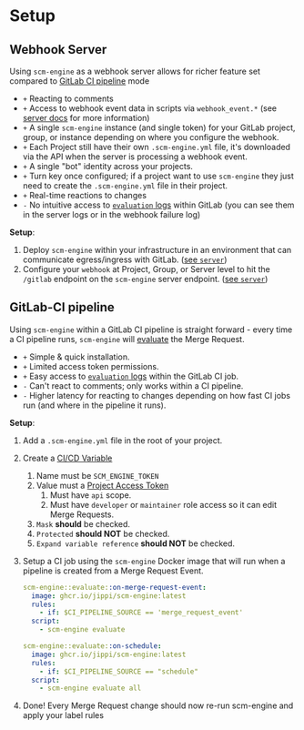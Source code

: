 # Setup

## Webhook Server

Using `scm-engine` as a webhook server allows for richer feature set compared to [GitLab CI pipeline](#gitlab-ci-pipeline) mode

- `+` Reacting to comments
- `+` Access to webhook event data in scripts via `webhook_event.*` (see [server docs](#server) for more information)
- `+` A single `scm-engine` instance (and single token) for your GitLab project, group, or instance depending on where you configure the webhook.
- `+` Each Project still have their own `.scm-engine.yml` file, it's downloaded via the API when the server is processing a webhook event.
- `+` A single "bot" identity across your projects.
- `+` Turn key once configured; if a project want to use `scm-engine` they just need to create the `.scm-engine.yml` file in their project.
- `+` Real-time reactions to changes
- `-` No intuitive access to [`evaluation` logs](#evaluate) within GitLab (you can see them in the server logs or in the webhook failure log)

**Setup**:

1. Deploy `scm-engine` within your infrastructure in an environment that can communicate egress/ingress with GitLab. ([see `server`](#server))
1. Configure your `webhook` at Project, Group, or Server level to hit the `/gitlab` endpoint on the `scm-engine` server endpoint. ([see `server`](#server))

## GitLab-CI pipeline

Using `scm-engine` within a GitLab CI pipeline is straight forward - every time a CI pipeline runs, `scm-engine` will [evaluate](#evaluate) the Merge Request.

- `+` Simple & quick installation.
- `+` Limited access token permissions.
- `+` Easy access to [`evaluation` logs](#evaluate) within the GitLab CI job.
- `-` Can't react to comments; only works within a CI pipeline.
- `-` Higher latency for reacting to changes depending on how fast CI jobs run (and where in the pipeline it runs).

**Setup**:

1. Add a `.scm-engine.yml` file in the root of your project.
1. Create a [CI/CD Variable](https://docs.gitlab.com/ee/ci/variables/#for-a-group)
    1. Name must be `SCM_ENGINE_TOKEN`
    1. Value must a [Project Access Token](https://docs.gitlab.com/ee/user/project/settings/project_access_tokens.html)
        1. Must have `api` scope.
        1. Must have `developer` or `maintainer` role access so it can edit Merge Requests.
    1. `Mask` **should** be checked.
    1. `Protected` **should NOT** be checked.
    1. `Expand variable reference` **should NOT** be checked.
1. Setup a CI job using the `scm-engine` Docker image that will run when a pipeline is created from a Merge Request Event.

    ```yaml
    scm-engine::evaluate::on-merge-request-event:
      image: ghcr.io/jippi/scm-engine:latest
      rules:
        - if: $CI_PIPELINE_SOURCE == 'merge_request_event'
      script:
        - scm-engine evaluate

    scm-engine::evaluate::on-schedule:
      image: ghcr.io/jippi/scm-engine:latest
      rules:
        - if: $CI_PIPELINE_SOURCE == "schedule"
      script:
        - scm-engine evaluate all
    ```

1. Done! Every Merge Request change should now re-run scm-engine and apply your label rules
